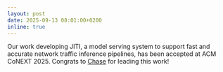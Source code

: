 ```yaml
---
layout: post
date: 2025-09-13 08:01:00+0200
inline: true
---
```


Our work developing JITI, a model serving system to support fast and accurate network traffic inference pipelines, has been accepted at ACM CoNEXT 2025. Congrats to [Chase](https://scholar.google.com/citations?user=qoBtlG8AAAAJ&hl=en) for leading this work!